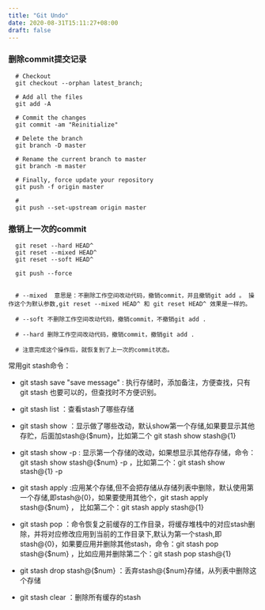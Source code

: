 ```yaml
---
title: "Git Undo"
date: 2020-08-31T15:11:27+08:00
draft: false
---
```


### 删除commit提交记录

```shell
  # Checkout
  git checkout --orphan latest_branch;

  # Add all the files
  git add -A

  # Commit the changes
  git commit -am "Reinitialize"

  # Delete the branch
  git branch -D master

  # Rename the current branch to master
  git branch -m master
  
  # Finally, force update your repository
  git push -f origin master

  #  
  git push --set-upstream origin master
```

### 撤销上一次的commit

```shell
  git reset --hard HEAD^ 
  git reset --mixed HEAD^ 
  git reset --soft HEAD^ 

  git push --force


  # --mixed  意思是：不删除工作空间改动代码，撤销commit，并且撤销git add 。 操作这个为默认参数,git reset --mixed HEAD^ 和 git reset HEAD^ 效果是一样的。
    
  # --soft 不删除工作空间改动代码，撤销commit，不撤销git add . 
  
  # --hard 删除工作空间改动代码，撤销commit，撤销git add . 

  # 注意完成这个操作后，就恢复到了上一次的commit状态。

```


常用git stash命令：

- git stash save "save message"  : 执行存储时，添加备注，方便查找，只有git stash 也要可以的，但查找时不方便识别。

- git stash list  ：查看stash了哪些存储

- git stash show ：显示做了哪些改动，默认show第一个存储,如果要显示其他存贮，后面加stash@{$num}，比如第二个 git stash show stash@{1}

- git stash show -p : 显示第一个存储的改动，如果想显示其他存存储，命令：git stash show  stash@{$num}  -p ，比如第二个：git stash show  stash@{1}  -p

- git stash apply :应用某个存储,但不会把存储从存储列表中删除，默认使用第一个存储,即stash@{0}，如果要使用其他个，git stash apply stash@{$num} ， 比如第二个：git stash apply stash@{1} 

- git stash pop ：命令恢复之前缓存的工作目录，将缓存堆栈中的对应stash删除，并将对应修改应用到当前的工作目录下,默认为第一个stash,即stash@{0}，如果要应用并删除其他stash，命令：git stash pop stash@{$num} ，比如应用并删除第二个：git stash pop stash@{1}

- git stash drop stash@{$num} ：丢弃stash@{$num}存储，从列表中删除这个存储

- git stash clear ：删除所有缓存的stash